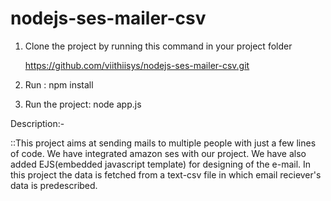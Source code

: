 # nodejs-ses-mailer-csv

1. Clone the project by running this command in your project folder

	https://github.com/viithiisys/nodejs-ses-mailer-csv.git

2. Run : npm install

3. Run the project: node app.js


Description:-

::This project aims at sending mails to multiple people with just a few lines of code. We have integrated amazon ses with our project.  We have also added EJS(embedded javascript template) for designing of the e-mail. In this project the data is fetched from a text-csv file in which email reciever's data is predescribed.